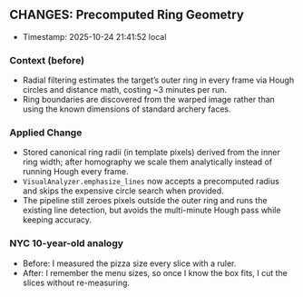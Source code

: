 ## CHANGES: Precomputed Ring Geometry

- Timestamp: 2025-10-24 21:41:52 local

### Context (before)
- Radial filtering estimates the target’s outer ring in every frame via Hough circles and distance math, costing ~3 minutes per run.
- Ring boundaries are discovered from the warped image rather than using the known dimensions of standard archery faces.

### Applied Change
- Stored canonical ring radii (in template pixels) derived from the inner ring width; after homography we scale them analytically instead of running Hough every frame.
- `VisualAnalyzer.emphasize_lines` now accepts a precomputed radius and skips the expensive circle search when provided.
- The pipeline still zeroes pixels outside the outer ring and runs the existing line detection, but avoids the multi-minute Hough pass while keeping accuracy.

### NYC 10-year-old analogy
- Before: I measured the pizza size every slice with a ruler.
- After: I remember the menu sizes, so once I know the box fits, I cut the slices without re-measuring.
